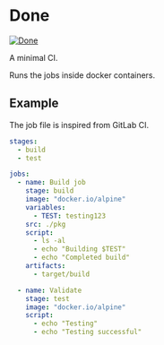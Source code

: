 # Done
[![Done](https://github.com/cvhariharan/done/actions/workflows/main.yml/badge.svg)](https://github.com/cvhariharan/done/actions/workflows/main.yml)

A minimal CI.

Runs the jobs inside docker containers.

## Example
The job file is inspired from GitLab CI.

```yaml
stages:
  - build
  - test

jobs:
  - name: Build job
    stage: build
    image: "docker.io/alpine"
    variables:
      - TEST: testing123
    src: ./pkg
    script:
      - ls -al
      - echo "Building $TEST"
      - echo "Completed build"
    artifacts:
      - target/build

  - name: Validate
    stage: test
    image: "docker.io/alpine"
    script:
      - echo "Testing"
      - echo "Testing successful"
```